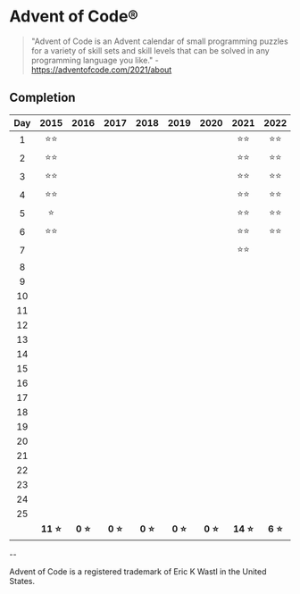 # Advent of Code®

> "Advent of Code is an Advent calendar of small programming puzzles for a variety of skill sets and skill levels that
> can be solved in any programming language you like." - https://adventofcode.com/2021/about

## Completion

| Day |     2015      |     2016     |     2017     |     2018     |     2019     |     2020     |     2021      |     2022     |
|:---:|:-------------:|:------------:|:------------:|:------------:|:------------:|:------------:|:-------------:|:------------:|
|  1  | :star::star:  |              |              |              |              |              | :star::star:  | :star::star: |
|  2  | :star::star:  |              |              |              |              |              | :star::star:  | :star::star: |
|  3  | :star::star:  |              |              |              |              |              | :star::star:  | :star::star: |
|  4  | :star::star:  |              |              |              |              |              | :star::star:  | :star::star: |
|  5  |    :star:     |              |              |              |              |              | :star::star:  | :star::star: |
|  6  | :star::star:  |              |              |              |              |              | :star::star:  | :star::star: |
|  7  |               |              |              |              |              |              | :star::star:  ||
|  8  |               |              |              |              |              |              |               ||
|  9  |               |              |              |              |              |              |               ||
| 10  |               |              |              |              |              |              |               ||
| 11  |               |              |              |              |              |              |               ||
| 12  |               |              |              |              |              |              |               ||
| 13  |               |              |              |              |              |              |               ||
| 14  |               |              |              |              |              |              |               ||
| 15  |               |              |              |              |              |              |               ||
| 16  |               |              |              |              |              |              |               ||
| 17  |               |              |              |              |              |              |               ||
| 18  |               |              |              |              |              |              |               ||
| 19  |               |              |              |              |              |              |               ||
| 20  |               |              |              |              |              |              |               ||
| 21  |               |              |              |              |              |              |               ||
| 22  |               |              |              |              |              |              |               ||
| 23  |               |              |              |              |              |              |               ||
| 24  |               |              |              |              |              |              |               ||
| 25  |               |              |              |              |              |              |               ||
|     | **11 :star:** | **0 :star:** | **0 :star:** | **0 :star:** | **0 :star:** | **0 :star:** | **14 :star:** | **6 :star:** |

--

Advent of Code is a registered trademark of Eric K Wastl in the United States.
